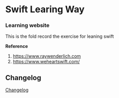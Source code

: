 # Swift Learing Way

### Learning website

This is the fold record the exercise for leaning swift

**Reference**

1. https://www.raywenderlich.com
2. https://www.weheartswift.com/

## Changelog

[Changelog](CHANGELOG.md)

